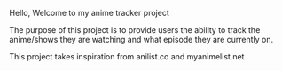 Hello, Welcome to my anime tracker project

The purpose of this project is to provide users the ability to track the anime/shows they are watching and what episode they are currently on.

This project takes inspiration from anilist.co and myanimelist.net
